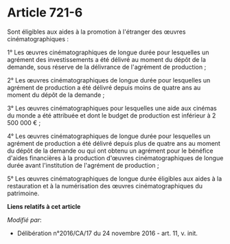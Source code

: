 # Article 721-6

Sont éligibles aux aides à la promotion à l'étranger des œuvres cinématographiques :

1° Les œuvres cinématographiques de longue durée pour lesquelles un agrément des investissements a été délivré au moment du
dépôt de la demande, sous réserve de la délivrance de l'agrément de production ;

2° Les œuvres cinématographiques de longue durée pour lesquelles un agrément de production a été délivré depuis moins de
quatre ans au moment du dépôt de la demande ;

3° Les œuvres cinématographiques pour lesquelles une aide aux cinémas du monde a été attribuée et dont le budget de
production est inférieur à 2 500 000 € ;

4° Les œuvres cinématographiques de longue durée pour lesquelles un agrément de production a été délivré depuis plus de
quatre ans au moment du dépôt de la demande ou qui ont obtenu un agrément pour le bénéfice d'aides financières à la
production d'œuvres cinématographiques de longue durée avant l'institution de l'agrément de production ;

5° Les œuvres cinématographiques de longue durée éligibles aux aides à la restauration et à la numérisation des œuvres
cinématographiques du patrimoine.

**Liens relatifs à cet article**

_Modifié par_:

  - Délibération n°2016/CA/17 du 24 novembre 2016 - art. 11, v. init.
